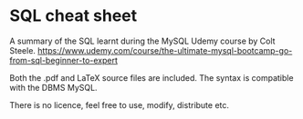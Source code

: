 # SQL cheat sheet

A summary of the SQL learnt during the MySQL Udemy course by Colt Steele.
https://www.udemy.com/course/the-ultimate-mysql-bootcamp-go-from-sql-beginner-to-expert

Both the .pdf and LaTeX source files are included. The syntax is compatible with the DBMS MySQL.

There is no licence, feel free to use, modify, distribute etc.
